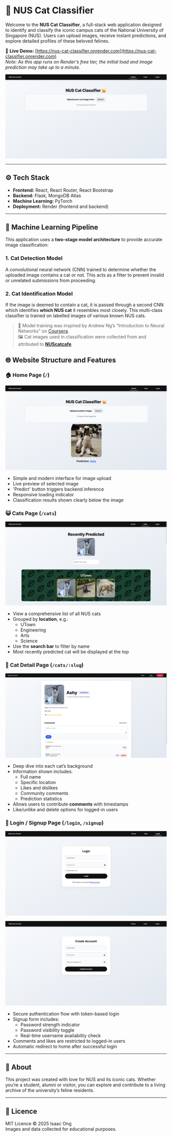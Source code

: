 # 🐾 NUS Cat Classifier

Welcome to the **NUS Cat Classifier**, a full-stack web application designed to identify and classify the iconic campus cats of the National University of Singapore (NUS). Users can upload images, receive instant predictions, and explore detailed profiles of these beloved felines.

🔗 **Live Demo:** [https://nus-cat-classifier.onrender.com](https://nus-cat-classifier.onrender.com)  
*Note: As this app runs on Render's free tier, the initial load and image prediction may take up to a minute.*

![App Preview](./assets/preview-home.png)

---

## ⚙️ Tech Stack

- **Frontend:** React, React Router, React Bootstrap
- **Backend:** Flask, MongoDB Atlas
- **Machine Learning:** PyTorch
- **Deployment:** Render (frontend and backend)

---

## 🧠 Machine Learning Pipeline

This application uses a **two-stage model architecture** to provide accurate image classification:

### 1. Cat Detection Model

A convolutional neural network (CNN) trained to determine whether the uploaded image contains a cat or not. This acts as a filter to prevent invalid or unrelated submissions from proceeding.

### 2. Cat Identification Model

If the image is deemed to contain a cat, it is passed through a second CNN which identifies **which NUS cat** it resembles most closely. This multi-class classifier is trained on labelled images of various known NUS cats.

> 🧪 Model training was inspired by Andrew Ng’s “Introduction to Neural Networks” on [Coursera](https://www.coursera.org/learn/neural-networks-deep-learning).  
> 🖼️ Cat images used in classification were collected from and attributed to **[NUScatcafe](https://www.instagram.com/nuscatcafe/)**.

## 🌐 Website Structure and Features

### 🏠 Home Page (`/`)

![Home Page](./assets/screenshot-home.png)

- Simple and modern interface for image upload
- Live preview of selected image
- 'Predict' button triggers backend inference
- Responsive loading indicator
- Classification results shown clearly below the image

### 😺 Cats Page (`/cats`)

![Cats Page](./assets/screenshot-cats.png)

- View a comprehensive list of all NUS cats
- Grouped by **location**, e.g.:
  - UTown
  - Engineering
  - Arts
  - Science
- Use the **search bar** to filter by name
- Most recently predicted cat will be displayed at the top

### 📄 Cat Detail Page (`/cats/:slug`)

![Cat Detail Page](./assets/screenshot-detail.png)

- Deep dive into each cat’s background
- Information shown includes:
  - Full name
  - Specific location
  - Likes and dislikes
  - Community comments
  - Prediction statistics
- Allows users to contribute **comments** with timestamps
- Like/unlike and delete options for logged-in users

### 🔐 Login / Signup Page (`/login`, `/signup`)

![Login Page](./assets/screenshot-login.png)

![Signup Page](./assets/screenshot-signup.png)

- Secure authentication flow with token-based login
- Signup form includes:
  - Password strength indicator
  - Password visibility toggle
  - Real-time username availability check
- Comments and likes are restricted to logged-in users
- Automatic redirect to home after successful login

---

## 📝 About

This project was created with love for NUS and its iconic cats. Whether you’re a student, alumni or visitor, you can explore and contribute to a living archive of the university’s feline residents.

---

## 📜 Licence

MIT Licence © 2025 Isaac Ong  
Images and data collected for educational purposes.